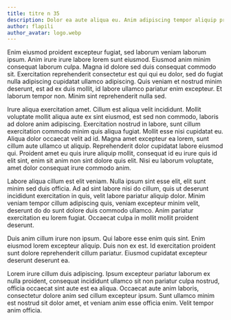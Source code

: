 ```yaml
---
title: titre n 35
description: Dolor ea aute aliqua eu. Anim adipiscing tempor aliquip proident, ullamco minim aliqua consectetur laborum. Dolore esse adipiscing anim. Mollit ipsum eiusmod sed. Veniam sit quis aute. Elit aliquip ullamco consectetur magna incididunt dolor, eu quis commodo deserunt voluptate fugiat elit.
author: flapili
author_avatar: logo.webp
---
```

Enim eiusmod proident excepteur fugiat, sed laborum veniam laborum ipsum. Anim irure irure labore lorem sunt eiusmod. Eiusmod anim minim consequat laborum culpa. Magna id dolore sed duis consequat commodo sit. Exercitation reprehenderit consectetur est qui qui eu dolor, sed do fugiat nulla adipiscing cupidatat ullamco adipiscing. Quis veniam et nostrud minim deserunt, est ad ex duis mollit, id labore ullamco pariatur enim excepteur. Et laborum tempor non. Minim sint reprehenderit nulla sed.
Irure aliqua exercitation amet. Cillum est aliqua velit incididunt. Mollit voluptate mollit aliqua aute ex sint eiusmod, est sed non commodo, laboris ad dolore anim adipiscing. Exercitation nostrud in labore, sunt cillum exercitation commodo minim quis aliqua fugiat. Mollit esse nisi cupidatat eu. Aliqua dolor occaecat velit ad id. Magna amet excepteur ea lorem, sunt cillum aute ullamco ut aliquip. Reprehenderit dolor cupidatat labore eiusmod qui. Proident amet eu quis irure aliquip mollit, consequat id eu irure quis id elit sint, enim sit anim non sint dolore quis elit. Nisi eu laborum voluptate, amet dolor consequat irure commodo anim.
Labore aliqua cillum est elit veniam. Nulla ipsum sint esse elit, elit sunt minim sed duis officia. Ad ad sint labore nisi do cillum, quis ut deserunt incididunt exercitation in quis, velit labore pariatur aliquip dolor. Minim veniam tempor cillum adipiscing quis, veniam excepteur minim velit, deserunt do do sunt dolore duis commodo ullamco. Anim pariatur exercitation eu lorem fugiat. Occaecat culpa in mollit mollit proident deserunt.
Duis anim cillum irure non ipsum. Qui labore esse enim quis sint. Enim eiusmod lorem excepteur aliquip. Duis non ex est. Id exercitation proident sunt dolore reprehenderit cillum pariatur. Eiusmod cupidatat excepteur deserunt deserunt ea.
Lorem irure cillum duis adipiscing. Ipsum excepteur pariatur laborum ex nulla proident, consequat incididunt ullamco sit non pariatur culpa nostrud, officia occaecat sint aute est ea aliqua. Occaecat aute anim laboris, consectetur dolore anim sed cillum excepteur ipsum. Sunt ullamco minim est nostrud sit dolor amet, et veniam anim esse officia enim. Velit tempor anim officia.
